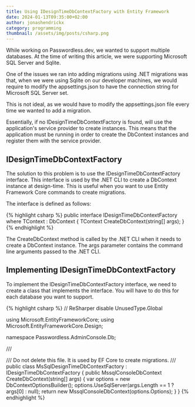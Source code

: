 ```yaml
---
title: Using IDesignTimeDbContextFactory with Entity Framework
date: 2024-01-13T09:35:00+02:00
author: jonashendrickx
category: programming
thumbnail: /assets/img/posts/csharp.png
---
```


While working on Passwordless.dev, we wanted to support multiple databases. At the time of writing this article, we were
supporting Microsoft SQL Server and Sqlite.

One of the issues we ran into adding migrations using .NET migrations was that, when we were using Sqlite on
our developer machines, we would require to modify the appsettings.json to have the connection string for Microsoft SQL
Server set.

This is not ideal, as we would have to modify the appsettings.json file every time we wanted to add a migration.

Essentially, if no IDesignTimeDbContextFactory is found, will use the application's service provider to create
instances. This means that the application must be running in order to create the DbContext instances and register them
with the service provider.

## IDesignTimeDbContextFactory

The solution to this problem is to use the IDesignTimeDbContextFactory interface. This interface is used by the .NET
CLI to create a DbContext instance at design-time. This is useful when you want to use Entity Framework Core
commands to create migrations.

The interface is defined as follows:

{% highlight csharp %}
public interface IDesignTimeDbContextFactory<out TContext> where TContext : DbContext
{
TContext CreateDbContext(string[] args);
}
{% endhighlight %}

The CreateDbContext method is called by the .NET CLI when it needs to create a DbContext instance. The args parameter
contains the command line arguments passed to the .NET CLI.

## Implementing IDesignTimeDbContextFactory

To implement the IDesignTimeDbContextFactory interface, we need to create a class that implements the interface.
You will have to do this for each database you want to support.

{% highlight csharp %}
// ReSharper disable UnusedType.Global

using Microsoft.EntityFrameworkCore;
using Microsoft.EntityFrameworkCore.Design;

namespace Passwordless.AdminConsole.Db;

/// <summary>
/// Do not delete this file. It is used by EF Core to create migrations.
/// </summary>
public class MsSqlDesignTimeDbContextFactory : IDesignTimeDbContextFactory<MssqlConsoleDbContext>
{
public MssqlConsoleDbContext CreateDbContext(string[] args)
{
var options = new DbContextOptionsBuilder<MssqlConsoleDbContext>();
options.UseSqlServer(args.Length == 1 ? args[0] : null);
return new MssqlConsoleDbContext(options.Options);
}
}
{% endhighlight %}


